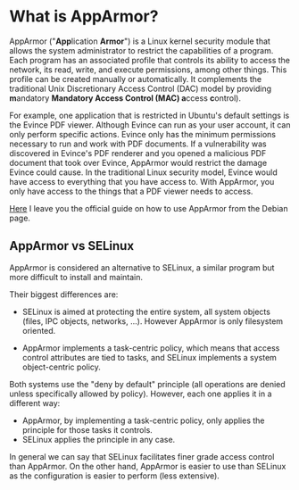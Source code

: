 # What is AppArmor?
AppArmor ("**App**lication **Armor**") is a Linux kernel security module that allows the system administrator to restrict the capabilities of a program. Each program has an associated profile that controls its ability to access the network, its read, write, and execute permissions, among other things. This profile can be created manually or automatically. It complements the traditional Unix Discretionary Access Control (DAC) model by providing **m**andatory **Mandatory Access Control (MAC) a**ccess **c**ontrol).

For example, one application that is restricted in Ubuntu's default settings is the Evince PDF viewer. Although Evince can run as your user account, it can only perform specific actions. Evince only has the minimum permissions necessary to run and work with PDF documents. If a vulnerability was discovered in Evince's PDF renderer and you opened a malicious PDF document that took over Evince, AppArmor would restrict the damage Evince could cause. In the traditional Linux security model, Evince would have access to everything that you have access to. With AppArmor, you only have access to the things that a PDF viewer needs to access.

[Here](https://wiki.debian.org/AppArmor/HowToUse) I leave you the official guide on how to use AppArmor from the Debian page.

## AppArmor vs SELinux
AppArmor is considered an alternative to SELinux, a similar program but more difficult to install and maintain.

Their biggest differences are:

- SELinux is aimed at protecting the entire system, all system objects (files, IPC objects, networks, ...). However AppArmor is only filesystem oriented.

- AppArmor implements a task-centric policy, which means that access control attributes are tied to tasks, and SELinux implements a system object-centric policy.

Both systems use the "deny by default" principle (all operations are denied unless specifically allowed by policy). However, each one applies it in a different way:

- AppArmor, by implementing a task-centric policy, only applies the principle for those tasks it controls.
- SELinux applies the principle in any case.

In general we can say that SELinux facilitates finer grade access control than AppArmor. On the other hand, AppArmor is easier to use than SELinux as the configuration is easier to perform (less extensive).
